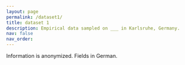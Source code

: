 ```yaml
---
layout: page
permalink: /dataset1/
title: dataset 1
description: Empirical data sampled on ___ in Karlsruhe, Germany.
nav: false
nav_order: 
---
```


Information is anonymized. Fields in German.